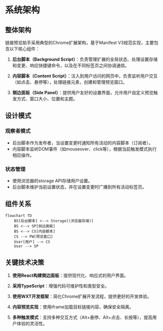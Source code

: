 # 系统架构

## 整体架构
链接预览助手采用典型的Chrome扩展架构，基于Manifest V3规范实现，主要包含以下核心组件：

1. **后台脚本（Background Script）**：负责管理扩展的全局状态、处理设置存储和变更、响应快捷键命令，以及在不同标签页之间协调通信。

2. **内容脚本（Content Script）**：注入到用户访问的网页中，负责监听用户交互（如点击、悬停等），处理链接元素，创建和管理预览窗口。

3. **侧边面板（Side Panel）**：提供用户友好的设置界面，允许用户自定义预览触发方式、窗口大小、位置和主题。

## 设计模式

### 观察者模式
- 后台脚本作为发布者，当设置变更时通知所有活动的内容脚本（订阅者）。
- 内容脚本监听DOM事件（如mouseover、click等），根据当前触发模式执行相应操作。

### 状态管理
- 使用浏览器的storage API存储用户设置。
- 后台脚本维护当前设置状态，并在设置变更时广播到所有活动标签页。

## 组件关系

```mermaid
flowchart TD
    BS[后台脚本] <--> Storage[(浏览器存储)]
    BS <--> SP[侧边面板]
    BS <--> CS[内容脚本]
    CS --> PW[预览窗口]
    User[用户] --> CS
    User --> SP
```

## 关键技术决策

1. **使用React构建侧边面板**：提供现代化、响应式的用户界面。

2. **采用TypeScript**：增强代码可维护性和类型安全。

3. **使用WXT开发框架**：简化Chrome扩展开发流程，提供更好的开发体验。

4. **内容预览实现**：使用iframe加载目标链接内容，确保安全隔离。

5. **多种触发模式**：支持多种交互方式（Alt+悬停、Alt+点击、长按等），提高用户体验的灵活性。